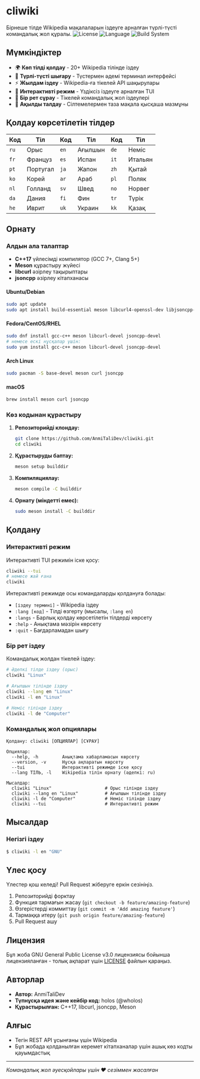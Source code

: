 # cliwiki
Бірнеше тілде Wikipedia мақалаларын іздеуге арналған түрлі-түсті командалық жол құралы.
![License](https://img.shields.io/badge/license-GPL%20v3-blue.svg)
![Language](https://img.shields.io/badge/language-C%2B%2B17-orange.svg)
![Build System](https://img.shields.io/badge/build-Meson-green.svg)

## Мүмкіндіктер
- 🌍 **Көп тілді қолдау** - 20+ Wikipedia тілінде іздеу
- 🎨 **Түрлі-түсті шығару** - Түстермен әдемі терминал интерфейсі
- ⚡ **Жылдам іздеу** - Wikipedia-ға тікелей API шақырулары
- 🔄 **Интерактивті режим** - Үздіксіз іздеуге арналған TUI
- 📱 **Бір рет сұрау** - Тікелей командалық жол іздеулері
- 🎯 **Ақылды талдау** - Сілтемелермен таза мақала қысқаша мазмұны

## Қолдау көрсетілетін тілдер
| Код | Тіл       | Код | Тіл        | Код | Тіл       |
|-----|-----------|-----|------------|-----|-----------|
| `ru` | Орыс      | `en` | Ағылшын    | `de` | Неміс     |
| `fr` | Француз   | `es` | Испан      | `it` | Итальян   |
| `pt` | Португал  | `ja` | Жапон      | `zh` | Қытай     |
| `ko` | Корей     | `ar` | Араб       | `pl` | Поляк     |
| `nl` | Голланд   | `sv` | Швед       | `no` | Норвег    |
| `da` | Дания     | `fi` | Фин        | `tr` | Түрік     |
| `he` | Иврит     | `uk` | Украин     | `kk` | Қазақ     |

## Орнату
### Алдын ала талаптар
- **C++17** үйлесімді компилятор (GCC 7+, Clang 5+)
- **Meson** құрастыру жүйесі
- **libcurl** әзірлеу тақырыптары
- **jsoncpp** әзірлеу кітапханасы

#### Ubuntu/Debian
```bash
sudo apt update
sudo apt install build-essential meson libcurl4-openssl-dev libjsoncpp-dev
```

#### Fedora/CentOS/RHEL
```bash
sudo dnf install gcc-c++ meson libcurl-devel jsoncpp-devel
# немесе ескі нұсқалар үшін:
sudo yum install gcc-c++ meson libcurl-devel jsoncpp-devel
```

#### Arch Linux
```bash
sudo pacman -S base-devel meson curl jsoncpp
```

#### macOS
```bash
brew install meson curl jsoncpp
```

### Көз кодынан құрастыру
1. **Репозиторийді клондау:**
   ```bash
   git clone https://github.com/AnmiTaliDev/cliwiki.git
   cd cliwiki
   ```

2. **Құрастыруды баптау:**
   ```bash
   meson setup builddir
   ```

3. **Компиляциялау:**
   ```bash
   meson compile -C builddir
   ```

4. **Орнату (міндетті емес):**
   ```bash
   sudo meson install -C builddir
   ```

## Қолдану
### Интерактивті режим
Интерактивті TUI режимін іске қосу:
```bash
cliwiki --tui
# немесе жай ғана
cliwiki 
```

Интерактивті режимде осы командаларды қолдануға болады:
- `[іздеу термині]` - Wikipedia іздеу
- `:lang [код]` - Тілді өзгерту (мысалы, `:lang en`)
- `:langs` - Барлық қолдау көрсетілетін тілдерді көрсету
- `:help` - Анықтама мәзірін көрсету
- `:quit` - Бағдарламадан шығу

### Бір рет іздеу
Командалық жолдан тікелей іздеу:
```bash
# Әдепкі тілде іздеу (орыс)
cliwiki "Linux"

# Ағылшын тілінде іздеу
cliwiki --lang en "Linux"
cliwiki -l en "Linux"

# Неміс тілінде іздеу
cliwiki -l de "Computer"
```

### Командалық жол опциялары
```
Қолдану: cliwiki [ОПЦИЯЛАР] [СҰРАУ]

Опциялар:
  --help, -h         Анықтама хабарламасын көрсету
  --version, -v      Нұсқа ақпаратын көрсету
  --tui              Интерактивті режимде іске қосу
  --lang ТІЛЬ, -l    Wikipedia тілін орнату (әдепкі: ru)

Мысалдар:
  cliwiki "Linux"                    # Орыс тілінде іздеу
  cliwiki --lang en "Linux"          # Ағылшын тілінде іздеу
  cliwiki -l de "Computer"           # Неміс тілінде іздеу
  cliwiki --tui                      # Интерактивті режим
```

## Мысалдар
### Негізгі іздеу
```bash
$ cliwiki -l en "GNU"
```

## Үлес қосу
Үлестер қош келеді! Pull Request жіберуге еркін сезініңіз.

1. Репозиторийді форктау
2. Функция тармағын жасау (`git checkout -b feature/amazing-feature`)
3. Өзгерістерді коммиттау (`git commit -m 'Add amazing feature'`)
4. Тармаққа итеру (`git push origin feature/amazing-feature`)
5. Pull Request ашу

## Лицензия
Бұл жоба GNU General Public License v3.0 лицензиясы бойынша лицензияланған - толық ақпарат үшін [LICENSE](LICENSE) файлын қараңыз.

## Авторлар
- **Автор:** AnmiTaliDev
- **Түпнұсқа идея және кейбір код:** holos (@wholos)
- **Құрастырылған:** C++17, libcurl, jsoncpp, Meson

## Алғыс
- Тегін REST API ұсынғаны үшін Wikipedia
- Бұл жобада қолданылған керемет кітапханалар үшін ашық көз кодты қауымдастық

---
*Командалық жол әуесқойлары үшін ❤️ сезіммен жасалған*
